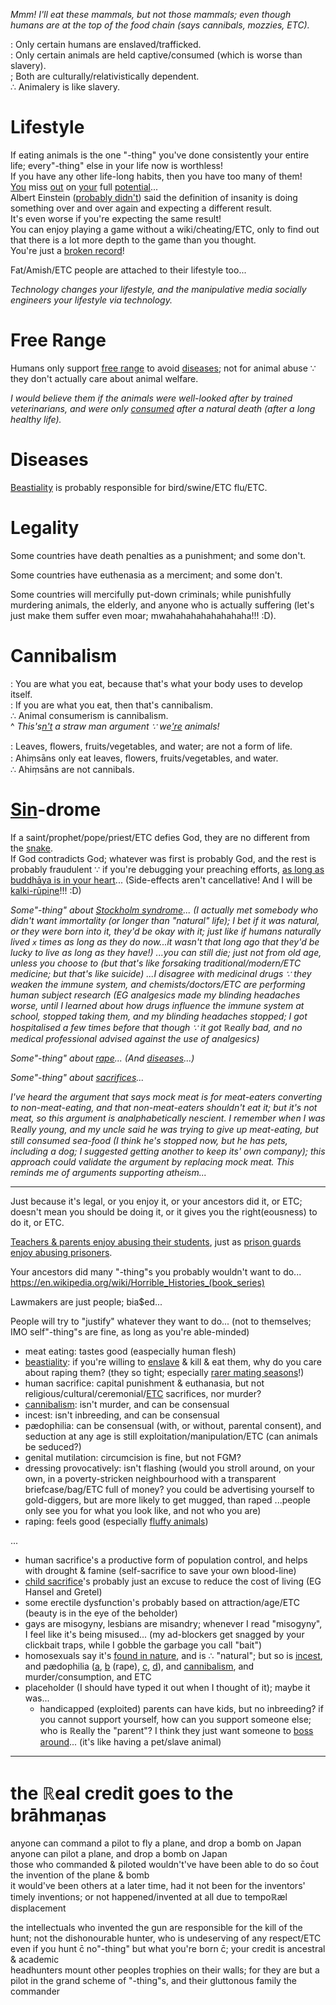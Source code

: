 *Mmm! I'll eat these mammals, but not those mammals; even though humans are at the top of the food chain (says cannibals, mozzies, ETC).*

: Only certain humans are enslaved/trafficked.
<br>: Only certain animals are held captive/consumed (which is worse than slavery).
<br>; Both are culturally/relativistically dependent.
<br>∴ Animalery is like slavery.

# Lifestyle
If eating animals is the one "-thing" you've done consistently your entire life; every"-thing" else in your life now is worthless!
<br>If you have any other life-long habits, then you have too many of them!
<br>[You](https://waitbutwhy.com/2015/12/the-tail-end.html) miss [out](https://waitbutwhy.com/2014/05/life-weeks.html) on [your](https://waitbutwhy.com/2016/10/100-blocks-day.html) full [potential](https://waitbutwhy.com/)...
<br>Albert Einstein ([probably didn't](http://www.news.hypercrit.net/2012/11/13/einstein-on-misattribution-i-probably-didnt-say-that/?utm_source=feedburner&utm_medium=feed&utm_campaign=Feed%3A+hypercrit%2FLcOF+(Becker%27s+Online+Journal))) said the definition of insanity is doing something over and over again and expecting a different result.
<br>It's even worse if you're expecting the same result!
<br>You can enjoy playing a game without a wiki/cheating/ETC, only to find out that there is a lot more depth to the game than you thought.
<br>You're just a [broken record](http://how-i-met-your-mother.wikia.com/wiki/Arrivederci,_Fiero#Music)!

Fat/Amish/ETC people are attached to their lifestyle too...

*Technology changes your lifestyle, and the manipulative media socially engineers your lifestyle via technology.*

# Free Range
Humans only support [free range](#free-range) to avoid [diseases](#diseases); not for animal abuse ∵ they don't actually care about animal welfare.

*I would believe them if the animals were well-looked after by trained veterinarians, and were only [consumed](https://en.wikipedia.org/wiki/Soylent_Green) after a natural death (after a long healthy life).*

# Diseases
[Beastiality](https://en.wikipedia.org/wiki/Zoophilia#Arguments_for_bestiality) is probably responsible for bird/swine/ETC flu/ETC.

# Legality
Some countries have death penalties as a punishment; and some don't.

Some countries have euthenasia as a merciment; and some don't.

Some countries will mercifully put-down criminals; while punishfully murdering animals, the elderly, and anyone who is actually suffering (let's just make them suffer even moar; mwahahahahahahahaha!!! :D).

# Cannibalism
: You are what you eat, because that's what your body uses to develop itself.
<br>: If you are what you eat, then that's cannibalism.
<br>∴ Animal consumerism is cannibalism.
<br>^ *This's[n't](https://en.wikipedia.org/wiki/Ship_of_Theseus) a straw man argument ∵ we['re](https://youtu.be/BhtgINeaJWg) animals!*

: Leaves, ﬂowers, fruits/vegetables, and water; are not a form of life.
<br>: Ahiṃsāns only eat leaves, ﬂowers, fruits/vegetables, and water.
<br>∴ Ahiṃsāns are not cannibals.

# [Sin](https://en.wikipedia.org/wiki/Thou_shalt_not_kill)-drome
If a saint/prophet/pope/priest/ETC defies God, they are no different from the [snake](https://youtu.be/0E00Zuayv9Q).
<br>If God contradicts God; whatever was first is probably God, and the rest is probably fraudulent ∵ if you're debugging your preaching efforts, [as long as buddhāya is in your heart](https://youtu.be/4ClFErO2jGI?t=27s)... (Side-effects aren't cancellative! And I will be [kalki-rūpiṇe](https://www.vedabase.com/en/sb/10/40/22)!!! :D)


*Some"-thing" about [Stockholm syndrome](https://youtu.be/C25qzDhGLx8)... (I actually met somebody who didn't want immortality (or longer than "natural" life); I bet if it was natural, or they were born into it, they'd be okay with it; just like if humans naturally lived `x` times as long as they do now...it wasn't that long ago that they'd be lucky to live as long as they have!) ...you can still die; just not from old age, unless you choose to (but that's like forsaking traditional/modern/ETC medicine; but that's like suicide) ...I disagree with medicinal drugs ∵ they weaken the immune system, and chemists/doctors/ETC are performing human subject research (EG analgesics made my blinding headaches worse, until I learned about how drugs influence the immune system at school, stopped taking them, and my blinding headaches stopped; I got hospitalised a few times before that though ∵ it got ℝeally bad, and no medical professional advised against the use of analgesics)*

*Some"-thing" about [rape](https://youtu.be/o9ncQadOvAM)... (And [diseases](#diseases)...)*

*Some"-thing" about [sacrifices](https://github.com/Shyam-Has-Your-Anomaly-Mitigated/Shyamscript/blob/master/long-term.md)...*

*I've heard the argument that says mock meat is for meat-eaters converting to non-meat-eating, and that non-meat-eaters shouldn't eat it; but it's not meat, so this argument is analphabetically nescient. I remember when I was ℝeally young, and my uncle said he was trying to give up meat-eating, but still consumed sea-food (I think he's stopped now, but he has pets, including a dog; I suggested getting another to keep its' own company); this approach could validate the argument by replacing mock meat. This reminds me of arguments supporting atheism...*

---

Just because it's legal, or you enjoy it, or your ancestors did it, or ETC; doesn't mean you should be doing it, or it gives you the right(eousness) to do it, or ETC.

[Teachers & parents enjoy abusing their students](https://en.wikipedia.org/wiki/Corporal_punishment), just as [prison guards enjoy abusing prisoners](https://en.wikipedia.org/wiki/Stanford_prison_experiment).

Your ancestors did many "-thing"s you probably wouldn't want to do...
<br>https://en.wikipedia.org/wiki/Horrible_Histories_(book_series)

Lawmakers are just people; bia$ed...

People will try to "justify" whatever they want to do... (not to themselves; IMO self"-thing"s are fine, as long as you're able-minded)
* meat eating: tastes good (easpecially human flesh)
* [beastiality](https://en.wikipedia.org/wiki/Zoophilia#Arguments_for_bestiality): if you're willing to [enslave](https://en.wikipedia.org/wiki/Domestication) & kill & eat them, why do you care about raping them? (they so tight; especially [rarer mating seasons](https://en.wikipedia.org/wiki/Giant_panda)!)
* human sacrifice: capital punishment & euthanasia, but not religious/cultural/ceremonial/[ETC](https://en.wikipedia.org/wiki/Human_sacrifice#Ritual_murder) sacrifices, nor murder?
* [cannibalism](https://en.wikipedia.org/wiki/Human_cannibalism#Reasons): isn't murder, and can be consensual
* incest: isn't inbreeding, and can be consensual
* pædophilia: can be consensual (with, or without, parental consent), and seduction at any age is still exploitation/manipulation/ETC (can animals be seduced?)
* genital mutilation: circumcision is fine, but not FGM?
* dressing provocatively: isn't flashing (would you stroll around, on your own, in a poverty-stricken neighbourhood with a transparent briefcase/bag/ETC full of money? you could be advertising yourself to gold-diggers, but are more likely to get mugged, than raped ...people only see you for what you look like, and not who you are)
* raping: feels good (especially [fluffy animals](https://en.wikipedia.org/wiki/Gerbilling))

...

* human sacrifice's a productive form of population control, and helps with drought & famine (self-sacrifice to save your own blood-line)
* [child sacrifice](https://en.wikipedia.org/wiki/Child_sacrifice)'s probably just an excuse to reduce the cost of living (EG Hansel and Gretel)
* some erectile dysfunction's probably based on attraction/age/ETC (beauty is in the eye of the beholder)
* gays are misogyny, lesbians are misandry; whenever I read "misogyny", I feel like it's being misused... (my ad-blockers get snagged by your clickbait traps, while I gobble the garbage you call "bait")
* homosexuals say it's [found in nature](https://en.wikipedia.org/wiki/Homosexual_behavior_in_animals), and is ∴ "natural"; but so is [incest](https://en.wikipedia.org/wiki/Incest#Animals), and pædophilia ([a](https://www.quora.com/Does-pedophilia-exist-in-animals), [b](https://www.quora.com/Do-any-animals-exhibit-paedophile-behaviour-or-other-paraphilia) (rape), [c](https://www.quora.com/Do-animals-have-pedophiles), [d](https://www.thestudentroom.co.uk/showthread.php?t=1640214)), and [cannibalism](https://en.wikipedia.org/wiki/Cannibalism), and murder/consumption, and ETC
* placeholder (I should have typed it out when I thought of it); maybe it was...
  * handicapped (exploited) parents can have kids, but no inbreeding? if you cannot support yourself, how can you support someone else; who is ℝeally the "parent"? I think they just want someone to [boss around](https://en.wikipedia.org/wiki/Stanford_prison_experiment)... (it's like having a pet/slave animal)

<hr>

# the ℝeal credit goes to the brāhmaṇas

anyone can command a pilot to fly a plane, and drop a bomb on Japan
<br>anyone can pilot a plane, and drop a bomb on Japan
<br>those who commanded & piloted wouldn't've have been able to do so c̄out the invention of the plane & bomb
<br>it would've been others at a later time, had it not been for the inventors' timely inventions; or not happened/invented at all due to tempoℝæl displacement

the intellectuals who invented the gun are responsible for the kill of the hunt; not the dishonourable hunter, who is undeserving of any respect/ETC
<br>even if you hunt c̄ no"-thing" but what you're born c̄; your credit is ancestral & academic
<br>headhunters mount other peoples trophies on their walls; for they are but a pilot in the grand scheme of "-thing"s, and their gluttonous family the commander
